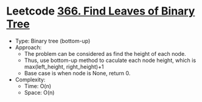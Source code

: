 # Leetcode [366. Find Leaves of Binary Tree](https://leetcode.com/problems/find-leaves-of-binary-tree/)
- Type: Binary tree (bottom-up)
- Approach:
	- The problem can be considered as find the height of each node.
	- Thus, use bottom-up method to caculate each node height, which is max(left_height, right_height)+1
	- Base case is when node is None, return 0.
- Complexity:
	- Time: O(n)
	- Space: O(n)